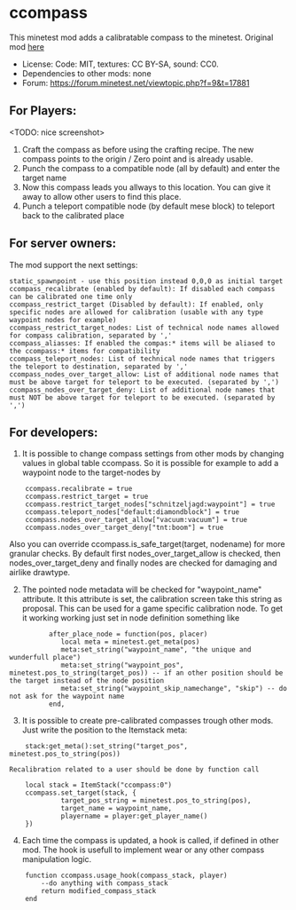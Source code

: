 # ccompass

This minetest mod adds a calibratable compass to the minetest. Original mod [here](https://forum.minetest.net/viewtopic.php?f=11&t=3785)

  - License: Code: MIT, textures: CC BY-SA, sound: CC0.
  - Dependencies to other mods: none
  - Forum: https://forum.minetest.net/viewtopic.php?f=9&t=17881

## For Players:
 <TODO: nice screenshot>

1. Craft the compass as before using the crafting recipe.
   The new compass points to the origin / Zero point and is already usable.
2. Punch the compass to a compatible node (all by default) and enter the target name
3. Now this compass leads you allways to this location. You can give it away to allow other users to find this place.
4. Punch a teleport compatible node (by default mese block) to teleport back to the calibrated place

## For server owners:
The mod support the next settings:

    static_spawnpoint - use this position instead 0,0,0 as initial target
    ccompass_recalibrate (enabled by default): If disabled each compass can be calibrated one time only
    ccompass_restrict_target (Disabled by default): If enabled, only specific nodes are allowed for calibration (usable with any type waypoint nodes for example)
    ccompass_restrict_target_nodes: List of technical node names allowed for compass calibration, separated by ','
    ccompass_aliasses: If enabled the compas:* items will be aliased to the ccompass:* items for compatibility
    ccompass_teleport_nodes: List of technical node names that triggers the teleport to destination, separated by ','
    ccompass_nodes_over_target_allow: List of additional node names that must be above target for teleport to be executed. (separated by ',')
    ccompass_nodes_over_target_deny: List of additional node names that must NOT be above target for teleport to be executed. (separated by ',')

##  For developers:
1. It is possible to change compass settings from other mods by changing values in global table ccompass. So it is possible for example to add a waypoint node to the target-nodes by

```
	ccompass.recalibrate = true
	ccompass.restrict_target = true
	ccompass.restrict_target_nodes["schnitzeljagd:waypoint"] = true
	ccompass.teleport_nodes["default:diamondblock"] = true
	ccompass.nodes_over_target_allow["vacuum:vacuum"] = true
	ccompass.nodes_over_target_deny["tnt:boom"] = true
```
Also you can override ccompass.is_safe_target(target, nodename) for more granular checks.
By default first nodes_over_target_allow is checked, then nodes_over_target_deny and finally nodes are checked for damaging and airlike drawtype.

2. The pointed node metadata will be checked for "waypoint_name" attribute. It this attribute is set, the calibration screen take this string as proposal. This can be used for a game specific calibration node. To get it working working just set in node definition something like

```
          after_place_node = function(pos, placer)
             local meta = minetest.get_meta(pos)
             meta:set_string("waypoint_name", "the unique and wunderfull place")
             meta:set_string("waypoint_pos", minetest.pos_to_string(target_pos)) -- if an other position should be the target instead of the node position
             meta:set_string("waypoint_skip_namechange", "skip") -- do not ask for the waypoint name
          end,
```

3. It is possible to create pre-calibrated compasses trough other mods. Just write the position to the Itemstack meta:

```
    stack:get_meta():set_string("target_pos", minetest.pos_to_string(pos))
```

    Recalibration related to a user should be done by function call
```
    local stack = ItemStack("ccompass:0")
    ccompass.set_target(stack, {
             target_pos_string = minetest.pos_to_string(pos),
             target_name = waypoint_name,
             playername = player:get_player_name()
    })
```


4. Each time the compass is updated, a hook is called, if defined in other mod. The hook is usefull to implement wear or any other compass manipulation logic.
```
    function ccompass.usage_hook(compass_stack, player)
        --do anything with compass_stack
        return modified_compass_stack
    end
```

